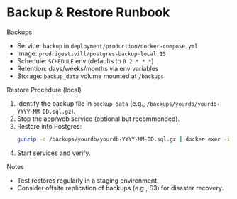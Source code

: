 # Backup & Restore Runbook

Backups
- Service: `backup` in `deployment/production/docker-compose.yml`
- Image: `prodrigestivill/postgres-backup-local:15`
- Schedule: `SCHEDULE` env (defaults to `0 2 * * *`)
- Retention: days/weeks/months via env variables
- Storage: `backup_data` volume mounted at `/backups`

Restore Procedure (local)
1. Identify the backup file in `backup_data` (e.g., `/backups/yourdb/yourdb-YYYY-MM-DD.sql.gz`).
2. Stop the app/web service (optional but recommended).
3. Restore into Postgres:
   ```bash
   gunzip -c /backups/yourdb/yourdb-YYYY-MM-DD.sql.gz | docker exec -i orangecat-postgres psql -U $POSTGRES_USER -d $POSTGRES_DB
   ```
4. Start services and verify.

Notes
- Test restores regularly in a staging environment.
- Consider offsite replication of backups (e.g., S3) for disaster recovery.

